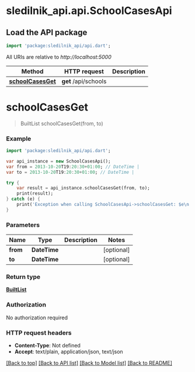 # sledilnik_api.api.SchoolCasesApi

## Load the API package
```dart
import 'package:sledilnik_api/api.dart';
```

All URIs are relative to *http://localhost:5000*

Method | HTTP request | Description
------------- | ------------- | -------------
[**schoolCasesGet**](SchoolCasesApi.md#schoolCasesGet) | **get** /api/schools | 


# **schoolCasesGet**
> BuiltList<SchoolCasesDay> schoolCasesGet(from, to)



### Example 
```dart
import 'package:sledilnik_api/api.dart';

var api_instance = new SchoolCasesApi();
var from = 2013-10-20T19:20:30+01:00; // DateTime | 
var to = 2013-10-20T19:20:30+01:00; // DateTime | 

try { 
    var result = api_instance.schoolCasesGet(from, to);
    print(result);
} catch (e) {
    print('Exception when calling SchoolCasesApi->schoolCasesGet: $e\n');
}
```

### Parameters

Name | Type | Description  | Notes
------------- | ------------- | ------------- | -------------
 **from** | **DateTime**|  | [optional] 
 **to** | **DateTime**|  | [optional] 

### Return type

[**BuiltList<SchoolCasesDay>**](SchoolCasesDay.md)

### Authorization

No authorization required

### HTTP request headers

 - **Content-Type**: Not defined
 - **Accept**: text/plain, application/json, text/json

[[Back to top]](#) [[Back to API list]](../README.md#documentation-for-api-endpoints) [[Back to Model list]](../README.md#documentation-for-models) [[Back to README]](../README.md)

